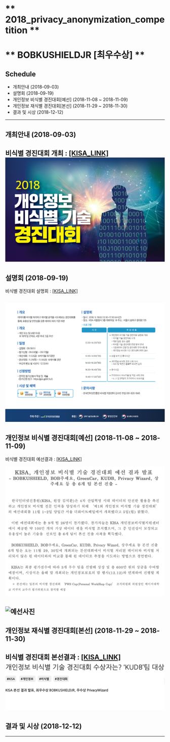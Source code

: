 ** 2018_privacy_anonymization_competition **
==========
** BOBKUSHIELDJR [최우수상] **
==========

## Schedule
 - 개최안내 (2018-09-03)
 - 설명회 (2018-09-19)
 - 개인정보 비식별 경진대회[예선] (2018-11-08 ~ 2018-11-09)
 - 개인정보 재식별 경진대회[본선] (2018-11-29 ~ 2018-11-30)
 - 결과 및 시상 (2018-12-12)
---- 
 
 
 
## 개최안내 (2018-09-03)
비식별 경진대회 개최 : [[KISA_LINK]](https://www.kisa.or.kr/notice/press_View.jsp?mode=view&p_No=8&b_No=8&d_No=1705)
![개최](https://github.com/zel0rd/2018_privacy_anonymization_competition/blob/master/References/비식별경진대회.jpg)
----
 
 
 
## 설명회 (2018-09-19)
비식별 경진대회 설명회 : [[KISA_LINK]](https://www.kisa.or.kr/notice/notice_View.jsp?mode=view&p_No=4&b_No=4&d_No=2234)

![설명회](https://github.com/zel0rd/2018_privacy_anonymization_competition/blob/master/References/비식별경진대회설명회.jpg)
----
 
 
 
## 개인정보 비식별 경진대회[예선] (2018-11-08 ~ 2018-11-09)
비식별 경진대회 예선결과 : [[KISA_LINK]](https://www.kisa.or.kr/notice/press_View.jsp?cPage=1&mode=view&p_No=8&b_No=8&d_No=1726)

![예선결과](https://github.com/zel0rd/2018_privacy_anonymization_competition/blob/master/References/스크린샷%202018-12-11%20오후%202.08.36.png)

![예선사진](https://github.com/zel0rd/2018_privacy_anonymization_competition/blob/master/References/예선사진.jpg)
----
 
  
  
## 개인정보 재식별 경진대회[본선] (2018-11-29 ~ 2018-11-30)
비식별 경진대회 본선결과 : [[KISA_LINK]](https://www.kisa.or.kr/notice/press_View.jsp?cPage=1&mode=view&p_No=8&b_No=8&d_No=1737)
![본선결과](https://github.com/zel0rd/2018_privacy_anonymization_competition/blob/master/References/스크린샷%202018-12-11%20오후%202.14.35.png)
----
 
  
 
## 결과 및 시상 (2018-12-12)
----
